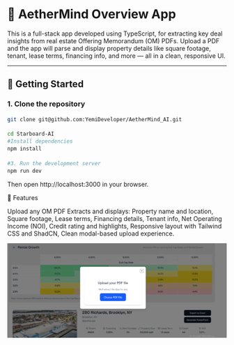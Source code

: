 # 🏢 AetherMind Overview App

This is a full-stack app developed using TypeScript, for extracting key deal insights from real estate Offering Memorandum (OM) PDFs. Upload a PDF and the app will parse and display property details like square footage, tenant, lease terms, financing info, and more — all in a clean, responsive UI.

---

## 🚀 Getting Started

### 1. Clone the repository

```bash
git clone git@github.com:YemiDeveloper/AetherMind_AI.git

cd Starboard-AI
#Install dependencies
npm install

#3. Run the development server
npm run dev
```

Then open http://localhost:3000 in your browser.

🧠 Features

Upload any OM PDF
Extracts and displays: Property name and location, Square footage, Lease terms, Financing details, Tenant info, Net Operating Income (NOI), Credit rating and highlights, Responsive layout with Tailwind CSS and ShadCN, Clean modal-based upload experience.

![UI Overview](public/images/Screenshot%202025-10-21%20003310.png)

